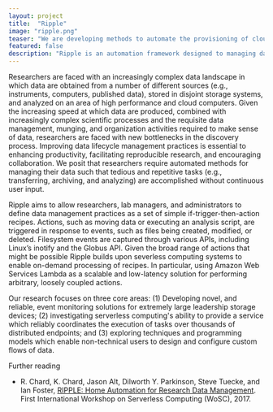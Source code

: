 ```yaml
---
layout: project
title:  "Ripple"
image: "ripple.png"
teaser: "We are developing methods to automate the provisioning of cloud computing infrastructure"
featured: false
description: "Ripple is an automation framework designed to managing data throughout its lifecycle, in which users specify via high-level rules the actions that should be performed on data at different times and locations."
---
```


Researchers are faced with an increasingly complex data landscape in which data are obtained from a number of different sources (e.g., instruments, computers, published data), stored in disjoint storage systems, and analyzed on an area of high performance and cloud computers. Given the increasing speed at which data are produced, combined with increasingly complex scientific processes and the requisite data management, munging, and organization activities required to make sense of data, researchers are faced with new bottlenecks in the discovery process. Improving data lifecycle management practices is essential to enhancing productivity, facilitating reproducible research, and encouraging collaboration. We posit that researchers require automated methods for managing their data such that tedious and repetitive tasks (e.g., transferring, archiving, and analyzing) are accomplished without continuous user input.

Ripple aims to allow researchers, lab managers, and administrators to define data management practices as a set of simple if-trigger-then-action recipes. Actions, such as moving data or executing an analysis script, are triggered in response to events, such as files being created, modified, or deleted. Filesystem events are captured through various APIs, including Linux’s inotify and the Globus API. Given the broad range of actions that might be possible
Ripple builds upon severless computing systems to enable on-demand processing of recipes. In particular, using Amazon Web Services Lambda as a scalable and low-latency solution for performing arbitrary, loosely coupled actions.

Our research focuses on three core areas:
(1) Developing novel, and reliable, event monitoring solutions for extremely large leadership storage devices;
(2) investigating serverless computing's ability to provide a service which reliably coordinates the execution of tasks over thousands of distributed endpoints; and 
(3) exploring techniques and programming models which enable non-technical users to design and configure custom flows of data.

Further reading

- R. Chard, K. Chard, Jason Alt, Dilworth Y. Parkinson, Steve Tuecke, and Ian Foster, [RIPPLE: Home Automation for Research Data Management](https://www.researchgate.net/publication/317333251_RIPPLE_Home_Automation_for_Research_Data_Management). First International Workshop on Serverless Computing (WoSC), 2017.
